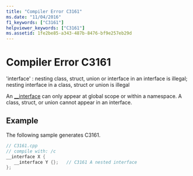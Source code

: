 ```yaml
---
title: "Compiler Error C3161"
ms.date: "11/04/2016"
f1_keywords: ["C3161"]
helpviewer_keywords: ["C3161"]
ms.assetid: 1fe2be85-a343-487b-8476-bf9e257eb29d
---
```

# Compiler Error C3161

'interface' : nesting class, struct, union or interface in an interface is illegal; nesting interface in a class, struct or union is illegal

An [__interface](../../cpp/interface.md) can only appear at global scope or within a namespace. A class, struct, or union cannot appear in an interface.

## Example

The following sample generates C3161.

```cpp
// C3161.cpp
// compile with: /c
__interface X {
   __interface Y {};   // C3161 A nested interface
};
```

